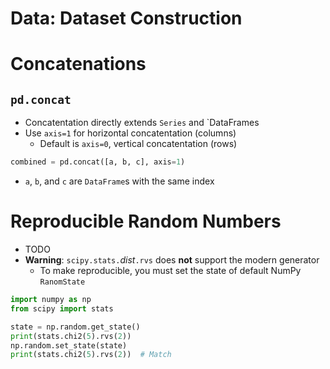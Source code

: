 # Data: Dataset Construction


# Concatenations
## `pd.concat`

* Concatentation directly extends `Series` and `DataFrames
* Use `axis=1` for horizontal concatentation (columns)
  * Default is `axis=0`, vertical concatentation (rows)
 
```python
combined = pd.concat([a, b, c], axis=1)
```

* `a`, `b`, and `c` are `DataFrame`s with the same index


# Reproducible Random Numbers

* TODO
* **Warning**: `scipy.stats.`_dist_`.rvs` does **not** support the modern generator
  * To make reproducible, you must set the state of default NumPy `RanomState`
 
```python
import numpy as np
from scipy import stats

state = np.random.get_state()
print(stats.chi2(5).rvs(2))
np.random.set_state(state)
print(stats.chi2(5).rvs(2))  # Match
```
